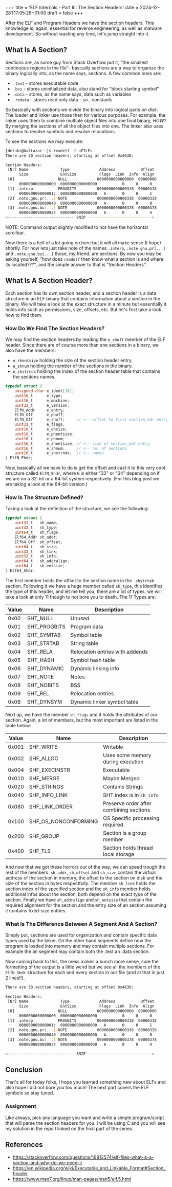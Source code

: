 +++
title = 'ELF Internals - Part III: The Section Headers'
date = 2024-12-28T17:05:28+01:00
draft = false
+++

After the ELF and Program Headers we have the section headers. This knowledge 
is, again, essential for reverse engineering, as well as malware development. 
So without wasting any time, let's jump straight into it.

## What Is A Section?

Sections are, as some guy from Stack Overflow put it, "the smallest continuous 
regions in the file"- basically sections are a way to organize the binary 
logically into, as the name says, sections. A few common ones are:

- `.text` - stores executable code
- `.bss` - stores uninitialized data, also stand for "block starting symbol"
- `.data` - stores, as the name says, data such as variables
- `.rodata` - stores read only data - so.. constants

So basically with sections we divide the binary into logical parts *on disk*.
The loader and linker use those then for various purposes. For example, the 
linker uses them to combine multiple object files into one final binary, *HOW?* 
By merging the sections of all the object files into one. The linker also uses
sections to resolve symbols and resolve relocations. 

To see the sections we may execute: 

```bash
[deluks@baltazar ~]$ readelf -S <FILE>
There are 30 section headers, starting at offset 0x4630:

Section Headers:
 [Nr] Name              Type             Address           Offset
      Size              EntSize          Flags  Link  Info  Align
 [0]                   NULL             0000000000000000  00000000
      0000000000000000  0000000000000000           0     0     0
 [1] .interp           PROGBITS         0000000000000318  00000318
      000000000000001c  0000000000000000   A       0     0     1
 [2] .note.gnu.pr[...] NOTE             0000000000000338  00000338
      0000000000000040  0000000000000000   A       0     0     8
 [3] .note.gnu.bu[...] NOTE             0000000000000378  00000378
      0000000000000024  0000000000000000   A       0     0     4
<----------------------------- SNIP ---------------------------->
```

NOTE: Command output slightly modified to not have the horizontal scrollbar.

Now there is a hell of a lot going on here but it will all make sense (I hope) 
shortly. For now lets just take note of the names `.interp`, 
`.note.gnu.pr[...]` and `.note.gnu.bu[...]` those, my friend,  are sections.
By now you may be asking yourself, "how does `readelf` then know what a section is
and where its located???", and the simple answer to that is "Section Headers".

## What Is A Section Header?

Each section has its own section header, and a section header is a data 
structure in an ELF binary that contains information about a section in 
the binary. We will take a look at the exact structure in a minute but 
essentially it holds info such as permissions, size, offsets, etc.
But let's first take a look how to find them.

### How Do We Find The Section Headers?

We may find the section headers by reading the `e_shoff` member of the ELF 
header. Since there are of course more than one sections in a binary, we 
also have the members:

- `e_shentsize` holding the size of the section header entry.
- `e_shnum` holding the number of the sections in the binary. 
- `e_shstrndx` holding the index of the section header table that contains the sections names.

```c
typedef struct {
    unsigned char e_ident[16];
    uint16_t      e_type;
    uint16_t      e_machine;
    uint32_t      e_version;
    ElfN_Addr     e_entry;
    ElfN_Off      e_phoff;
    ElfN_Off      e_shoff;     // <-- offset to first section_hdr entry
    uint32_t      e_flags;
    uint16_t      e_ehsize;
    uint16_t      e_phentsize;
    uint16_t      e_phnum;
    uint16_t      e_shentsize; // <-- size of section_hdr entry
    uint16_t      e_shnum;     // <-- no. of sections
    uint16_t      e_shstrndx;  // <-- names
} ElfN_Ehdr;
```

Now, basically all we have to do is get the offset and cast it to this very 
cool structure called `ElfN_Shdr`, where `N` is either "32" or "64" depending
on if we are on a 32-bit or a 64-bit system respectively. (For this blog post 
we are taking a look at the 64-bit version.)

### How Is The Structure Defined?

Taking a look at the definition of the structure, we see the following:

```c
typedef struct {
    uint32_t   sh_name;
    uint32_t   sh_type;
    uint64_t   sh_flags;
    Elf64_Addr sh_addr;
    Elf64_Off  sh_offset;
    uint64_t   sh_size;
    uint32_t   sh_link;
    uint32_t   sh_info;
    uint64_t   sh_addralign;
    uint64_t   sh_entsize;
} Elf64_Shdr;
```

The first member holds the offset to the section name in the `.shstrtab` section. 
Following it we have a huge member called `sh_type`, this identifies the type of
this header, and let me tell you, there are a lot of types, we will take a look 
at only 11 though to not bore you to death. The 11 Types are:

| Value | Name         | Description     |
| ----- | ------------ | --------------- |
| 0x00  | SHT_NULL     | Unused |
| 0x01  | SHT_PROGBITS | Program data |
| 0x02  | SHT_SYMTAB   | Symbol table |
| 0x03  | SHT_STRTAB   | String table |
| 0x04  | SHT_RELA     | Relocation entries with addends |
| 0x05  | SHT_HASH     | Symbol hash table |
| 0x06  | SHT_DYNAMIC  | Dynamic linking info |
| 0x07  | SHT_NOTE     | Notes |
| 0x08  | SHT_NOBITS   | BSS |
| 0x09  | SHT_REL      | Relocation entries |
| 0x0B  | SHT_DYNSYM   | Dynamic linker symbol table |

Next up, we have the member `sh_flags` and it holds the attributes of our 
section. Again, a lot of members, but the most important are listed in the 
table below:

| Value | Name                 | Description     |
| ----- | -------------------- | --------------- |
| 0x001 | SHF_WRITE            | Writable |
| 0x002 | SHF_ALLOC            | Uses some memory during execution |
| 0x004 | SHF_EXECINSTR        | Executable |
| 0x010 | SHF_MERGE            | Maybe Merged |
| 0x020 | SHF_STRINGS          | Contains Strings |
| 0x040 | SHF_INFO_LINK        | SHT index is in `sh_info` |
| 0x080 | SHF_LINK_ORDER       | Preserve order after combining sections |
| 0x100 | SHF_OS_NONCONFORMING | OS Specific processing required |
| 0x200 | SHF_GROUP            | Section is a group member |
| 0x400 | SHF_TLS              | Section holds thread local storage |

And now that we got these horrors out of the way, we can speed trough the rest 
of the members. `sh_addr`, `sh_offset` and `sh_size` contain the virtual address 
of the section in memory, the offset to the section on disk and the size of the 
section in bytes respectfully. The member `sh_link` holds the section index of 
the specified section and the `sh_info` member holds additional infos about the 
section, both depend on the exact type of the section. Finally we have 
`sh_addralign` and `sh_entsize` that contain the required alignment for the 
section and the entry size of an section assuming it contains fixed-size entries.

### What Is The Difference Between A Segment And A Section?

Simply put, sections are used for organization and contain specific data types 
used by the linker. On the other hand segments define how the program is loaded 
into memory and  may contain multiple sections. For example the an segment may
contain both the .text an .data section.

Now coming back to this, the mess makes a bunch more sense, sure the formatting
of the output is a little weird but we see all the members of the `ElfN_Shdr`
structure for each and every section in our file (and at that in just 2 lines!!).

```bash
There are 30 section headers, starting at offset 0x4630:

Section Headers:
 [Nr] Name              Type             Address           Offset
      Size              EntSize          Flags  Link  Info  Align
 [0]                   NULL             0000000000000000  00000000
      0000000000000000  0000000000000000           0     0     0
 [1] .interp           PROGBITS         0000000000000318  00000318
      000000000000001c  0000000000000000   A       0     0     1
 [2] .note.gnu.pr[...] NOTE             0000000000000338  00000338
      0000000000000040  0000000000000000   A       0     0     8
 [3] .note.gnu.bu[...] NOTE             0000000000000378  00000378
      0000000000000024  0000000000000000   A       0     0     4

<----------------------------- SNIP ---------------------------->
```

## Conclusion

That's all for today folks, I hope you learned something new about ELFs and also 
hope I did not bore you too much! The next part covers the ELF symbols so stay 
tuned.

### Assignment

Like always, pick any language you want and write a simple program/script that 
will parse the section headers for you. I will be using C and you will see my 
solution in the repo I linked on the final part of the series.

## References

- https://stackoverflow.com/questions/16812574/elf-files-what-is-a-section-and-why-do-we-need-it
- https://en.wikipedia.org/wiki/Executable_and_Linkable_Format#Section_header
- https://www.man7.org/linux/man-pages/man5/elf.5.html
